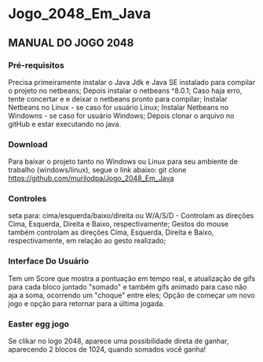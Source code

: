 # Jogo_2048_Em_Java

## MANUAL DO JOGO 2048

### Pré-requisitos
Precisa primeiramente instalar o Java Jdk e Java SE instalado para compilar o projeto no netbeans;
Depois instalar o netbeans ^8.0.1;
Caso haja erro, tente concertar e e deixar o netbeans pronto para compilar;
Instalar Netbeans no Linux - se caso for usuário Linux;
Instalar Netbeans no Windowns - se caso for usuário Windows;
Depois clonar o arquivo no gitHub e estar executando no java.

### Download
Para baixar o projeto tanto no Windows ou Linux para seu ambiente de trabalho (windows/linux), segue o link abaixo:
git clone https://github.com/murilodpa/Jogo_2048_Em_Java

### Controles
seta para: cima/esquerda/baixo/direita ou W/A/S/D - Controlam as direções Cima, Esquerda, Direita e Baixo, respectivamente;
Gestos do mouse também controlam as direções Cima, Esquerda, Direita e Baixo, respectivamente, em relação ao gesto realizado;

### Interface Do Usuário
Tem um Score que mostra a pontuação em tempo real, e atualização de gifs para cada bloco juntado "somado" e também gifs animado para caso não aja a soma, ocorrendo um "choque" entre eles;
Opção de começar um novo jogo e opção para retornar para a última jogada.

### Easter egg jogo
Se clikar no logo 2048, aparece uma possibilidade direta de ganhar, aparecendo 2 blocos de 1024, quando somados você ganha!
